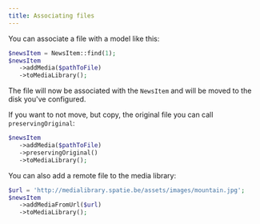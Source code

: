 ```yaml
---
title: Associating files
---
```


You can associate a file with a model like this:

```php
$newsItem = NewsItem::find(1);
$newsItem
   ->addMedia($pathToFile)
   ->toMediaLibrary();
```

The file will now be associated with the `NewsItem` and will be moved to the disk you've configured.

If you want to not move, but copy, the original file you can call `preservingOriginal`:

```php
$newsItem
   ->addMedia($pathToFile)
   ->preservingOriginal()
   ->toMediaLibrary();
```

You can also add a remote file to the media library:

```php
$url = 'http://medialibrary.spatie.be/assets/images/mountain.jpg';
$newsItem
   ->addMediaFromUrl($url)
   ->toMediaLibrary();
```
